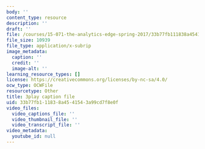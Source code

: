 ```yaml
---
body: ''
content_type: resource
description: ''
draft: ''
file: /courses/15-071-the-analytics-edge-spring-2017/33b77fb111838a4541543a99cd7f8e0f_UjbutTp3z3I.srt
file_size: 10939
file_type: application/x-subrip
image_metadata:
  caption: ''
  credit: ''
  image-alt: ''
learning_resource_types: []
license: https://creativecommons.org/licenses/by-nc-sa/4.0/
ocw_type: OCWFile
resourcetype: Other
title: 3play caption file
uid: 33b77fb1-1183-8a45-4154-3a99cd7f8e0f
video_files:
  video_captions_file: ''
  video_thumbnail_file: ''
  video_transcript_file: ''
video_metadata:
  youtube_id: null
---
```

